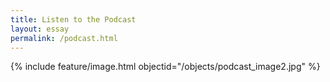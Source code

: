 ```yaml
---
title: Listen to the Podcast
layout: essay
permalink: /podcast.html
---
```


{% include feature/image.html objectid="/objects/podcast_image2.jpg" %}